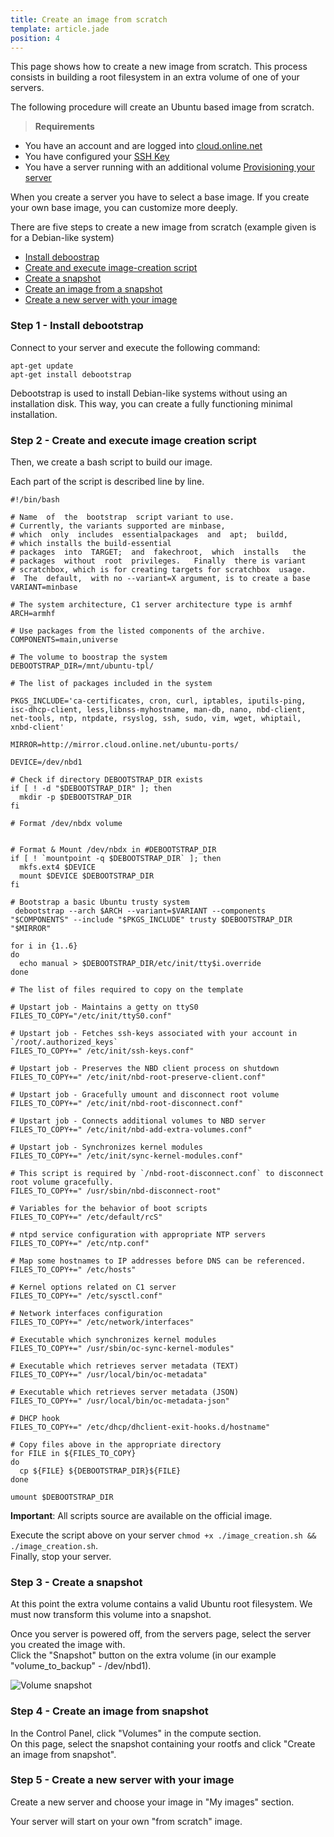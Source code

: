```yaml
---
title: Create an image from scratch
template: article.jade
position: 4
---
```


This page shows how to create a new image from scratch.
This process consists in building a root filesystem in an extra volume of one of your servers.

The following procedure will create an Ubuntu based image from scratch.

> <strong>Requirements</strong>
>
- You have an account and are logged into [cloud.online.net](//cloud.online.net)
- You have configured your [SSH Key](/howto/ssh_keys.html)
- You have a server running with an additional volume [Provisioning your server](/howto/create_instance.html)

When you create a server you have to select a base image.
If you create your own base image, you can customize more deeply.

There are five steps to create a new image from scratch (example given is for a Debian-like system)

- [Install deboostrap](/advanced/image.html#step-1-install-debootstrap)
- [Create and execute image-creation script](/advanced/image.html#step-2-create-and-execute-image-creation-script)
- [Create a snapshot](/advanced/image.html#step-3-create-a-snapshot)
- [Create an image from a snapshot](/advanced/image.html#step-4-create-an-image-from-snapshot)
- [Create a new server with your image](/advanced/image.html#step-5-create-a-new-server-with-your-image)

### Step 1 - Install debootstrap

Connect to your server and execute the following command:

```
apt-get update
apt-get install debootstrap
```

Debootstrap is used to install Debian-like systems without using an installation disk.
This way, you can create a fully functioning minimal installation.

### Step 2 - Create and execute image creation script

Then, we create a bash script to build our image.

Each part of the script is described line by line.

```
#!/bin/bash

# Name  of  the  bootstrap  script variant to use.
# Currently, the variants supported are minbase,
# which  only  includes  essentialpackages  and  apt;  buildd,
# which installs the build-essential
# packages  into  TARGET;  and  fakechroot,  which  installs   the
# packages  without  root  privileges.   Finally  there is variant
# scratchbox, which is for creating targets for scratchbox  usage.
#  The  default,  with no --variant=X argument, is to create a base
VARIANT=minbase

# The system architecture, C1 server architecture type is armhf
ARCH=armhf

# Use packages from the listed components of the archive.
COMPONENTS=main,universe

# The volume to boostrap the system
DEBOOTSTRAP_DIR=/mnt/ubuntu-tpl/

# The list of packages included in the system

PKGS_INCLUDE='ca-certificates, cron, curl, iptables, iputils-ping, isc-dhcp-client, less,libnss-myhostname, man-db, nano, nbd-client, net-tools, ntp, ntpdate, rsyslog, ssh, sudo, vim, wget, whiptail, xnbd-client'

MIRROR=http://mirror.cloud.online.net/ubuntu-ports/

DEVICE=/dev/nbd1

# Check if directory DEBOOTSTRAP_DIR exists
if [ ! -d "$DEBOOTSTRAP_DIR" ]; then
  mkdir -p $DEBOOTSTRAP_DIR
fi

# Format /dev/nbdx volume


# Format & Mount /dev/nbdx in #DEBOOTSTRAP_DIR
if [ ! `mountpoint -q $DEBOOTSTRAP_DIR` ]; then
  mkfs.ext4 $DEVICE
  mount $DEVICE $DEBOOTSTRAP_DIR
fi

# Bootstrap a basic Ubuntu trusty system
 debootstrap --arch $ARCH --variant=$VARIANT --components "$COMPONENTS" --include "$PKGS_INCLUDE" trusty $DEBOOTSTRAP_DIR "$MIRROR"

for i in {1..6}
do
  echo manual > $DEBOOTSTRAP_DIR/etc/init/tty$i.override
done

# The list of files required to copy on the template

# Upstart job - Maintains a getty on ttyS0
FILES_TO_COPY="/etc/init/ttyS0.conf"

# Upstart job - Fetches ssh-keys associated with your account in `/root/.authorized_keys`
FILES_TO_COPY+=" /etc/init/ssh-keys.conf"

# Upstart job - Preserves the NBD client process on shutdown
FILES_TO_COPY+=" /etc/init/nbd-root-preserve-client.conf"

# Upstart job - Gracefully umount and disconnect root volume
FILES_TO_COPY+=" /etc/init/nbd-root-disconnect.conf"

# Upstart job - Connects additional volumes to NBD server
FILES_TO_COPY+=" /etc/init/nbd-add-extra-volumes.conf"

# Upstart job - Synchronizes kernel modules
FILES_TO_COPY+=" /etc/init/sync-kernel-modules.conf"

# This script is required by `/nbd-root-disconnect.conf` to disconnect root volume gracefully.
FILES_TO_COPY+=" /usr/sbin/nbd-disconnect-root"

# Variables for the behavior of boot scripts
FILES_TO_COPY+=" /etc/default/rcS"

# ntpd service configuration with appropriate NTP servers
FILES_TO_COPY+=" /etc/ntp.conf"

# Map some hostnames to IP addresses before DNS can be referenced.
FILES_TO_COPY+=" /etc/hosts"

# Kernel options related on C1 server
FILES_TO_COPY+=" /etc/sysctl.conf"

# Network interfaces configuration
FILES_TO_COPY+=" /etc/network/interfaces"

# Executable which synchronizes kernel modules
FILES_TO_COPY+=" /usr/sbin/oc-sync-kernel-modules"

# Executable which retrieves server metadata (TEXT)
FILES_TO_COPY+=" /usr/local/bin/oc-metadata"

# Executable which retrieves server metadata (JSON)
FILES_TO_COPY+=" /usr/local/bin/oc-metadata-json"

# DHCP hook
FILES_TO_COPY+=" /etc/dhcp/dhclient-exit-hooks.d/hostname"

# Copy files above in the appropriate directory
for FILE in ${FILES_TO_COPY}
do
  cp ${FILE} ${DEBOOTSTRAP_DIR}${FILE}
done

umount $DEBOOTSTRAP_DIR
```

<strong>Important</strong>: All scripts source are available on the official image.

Execute the script above on your server `chmod +x ./image_creation.sh && ./image_creation.sh`.<br/>
Finally, stop your server.

### Step 3 - Create a snapshot

At this point the extra volume contains a valid Ubuntu root filesystem.
We must now transform this volume into a snapshot.

Once you server is powered off, from the servers page, select the server you created the image with.<br/>
Click the "Snapshot" button on the extra volume (in our example "volume_to_backup" - /dev/nbd1).

![Volume snapshot](../../images/volume_snapshot.png "Volume snapshot")

### Step 4 - Create an image from snapshot

In the Control Panel, click "Volumes" in the compute section.<br/>
On this page, select the snapshot containing your rootfs and click "Create an image from snapshot".

### Step 5 - Create a new server with your image

Create a new server and choose your image in "My images" section.

Your server will start on your own "from scratch" image.
